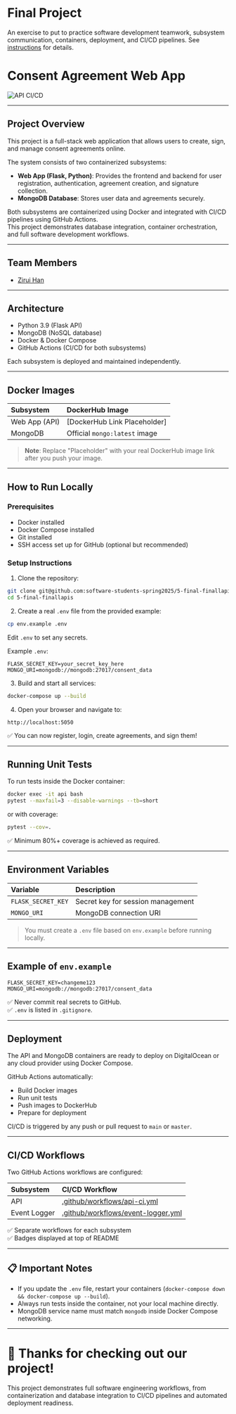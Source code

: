 # Final Project

An exercise to put to practice software development teamwork, subsystem communication, containers, deployment, and CI/CD pipelines. See [instructions](./instructions.md) for details.

# Consent Agreement Web App

![API CI/CD](https://github.com/software-students-spring2025/5-final-finallapis/actions/workflows/api-ci.yml/badge.svg)

---

## Project Overview

This project is a full-stack web application that allows users to create, sign, and manage consent agreements online.

The system consists of two containerized subsystems:

- **Web App (Flask, Python)**: Provides the frontend and backend for user registration, authentication, agreement creation, and signature collection.
- **MongoDB Database**: Stores user data and agreements securely.

Both subsystems are containerized using Docker and integrated with CI/CD pipelines using GitHub Actions.  
This project demonstrates database integration, container orchestration, and full software development workflows.

---

## Team Members

- [Zirui Han](https://github.com/ZiruiHan)

---

## Architecture

- Python 3.9 (Flask API)
- MongoDB (NoSQL database)
- Docker & Docker Compose
- GitHub Actions (CI/CD for both subsystems)

Each subsystem is deployed and maintained independently.

---

## Docker Images

| Subsystem | DockerHub Image |
|:---|:---|
| Web App (API) | [DockerHub Link Placeholder] |
| MongoDB | Official `mongo:latest` image |

> **Note**: Replace "Placeholder" with your real DockerHub image link after you push your image.

---

## How to Run Locally

### Prerequisites

- Docker installed
- Docker Compose installed
- Git installed
- SSH access set up for GitHub (optional but recommended)

### Setup Instructions

1. Clone the repository:

```bash
git clone git@github.com:software-students-spring2025/5-final-finallapis.git
cd 5-final-finallapis
```

2. Create a real `.env` file from the provided example:

```bash
cp env.example .env
```

Edit `.env` to set any secrets.

Example `.env`:

```env
FLASK_SECRET_KEY=your_secret_key_here
MONGO_URI=mongodb://mongodb:27017/consent_data
```

3. Build and start all services:

```bash
docker-compose up --build
```

4. Open your browser and navigate to:

```
http://localhost:5050
```

✅ You can now register, login, create agreements, and sign them!

---

## Running Unit Tests

To run tests inside the Docker container:

```bash
docker exec -it api bash
pytest --maxfail=3 --disable-warnings --tb=short
```

or with coverage:

```bash
pytest --cov=.
```

✅ Minimum 80%+ coverage is achieved as required.

---

## Environment Variables

| Variable | Description |
|:---|:---|
| `FLASK_SECRET_KEY` | Secret key for session management |
| `MONGO_URI` | MongoDB connection URI |

> You must create a `.env` file based on `env.example` before running locally.

---

## Example of `env.example`

```env
FLASK_SECRET_KEY=changeme123
MONGO_URI=mongodb://mongodb:27017/consent_data
```

✅ Never commit real secrets to GitHub.  
✅ `.env` is listed in `.gitignore`.

---

## Deployment

The API and MongoDB containers are ready to deploy on DigitalOcean or any cloud provider using Docker Compose.

GitHub Actions automatically:

- Build Docker images
- Run unit tests
- Push images to DockerHub
- Prepare for deployment

CI/CD is triggered by any push or pull request to `main` or `master`.

---

## CI/CD Workflows

Two GitHub Actions workflows are configured:

| Subsystem | CI/CD Workflow |
|:---|:---|
| API | [.github/workflows/api-ci.yml](.github/workflows/api-ci.yml) |
| Event Logger | [.github/workflows/event-logger.yml](.github/workflows/event-logger.yml) |

✅ Separate workflows for each subsystem  
✅ Badges displayed at top of README

---

## 📋 Important Notes

- If you update the `.env` file, restart your containers (`docker-compose down && docker-compose up --build`).
- Always run tests inside the container, not your local machine directly.
- MongoDB service name must match `mongodb` inside Docker Compose networking.

---

# 🚀 Thanks for checking out our project!

This project demonstrates full software engineering workflows, from containerization and database integration to CI/CD pipelines and automated deployment readiness.

